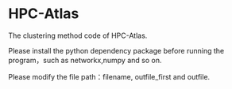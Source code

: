 # HPC-Atlas
The clustering method code of HPC-Atlas.

Please install the python dependency package before running the program，such as networkx,numpy and so on.

Please modify the file path：filename, outfile_first and outfile.

